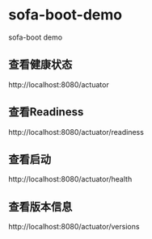 # sofa-boot-demo
sofa-boot demo

## 查看健康状态

http://localhost:8080/actuator

## 查看Readiness

http://localhost:8080/actuator/readiness

## 查看启动

http://localhost:8080/actuator/health

## 查看版本信息

http://localhost:8080/actuator/versions


